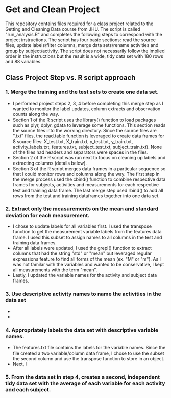 # Get and Clean Project
This repository contains files required for a class project related to the Getting and Cleaning Data course from JHU. The script is called "run_analysis.R" and completes the following steps to correspond with the project instructions.  The script has four basic sections: read the source files, update labels/filter columns, merge data sets/rename activities and group by subject/activity.  The script does not necessarily follow the implied order in the instructions but the result is a wide, tidy data set with 180 rows and 88 variables.

## Class Project Step vs. R script approach
### 1. Merge the training and the test sets to create one data set.
* I performed project steps 2, 3, 4 before completing this merge step as I wanted to monitor the label updates, column extracts and observation counts along the way. 
* Section 1 of the R script uses the library() function to load packages such as plyr, dplyr, gdata to leverage some functions. This section reads the source files into the working directory. Since the source files are ".txt" files, the read.table function is leveraged to create data frames for 8 source files: X_test.txt, X_train.txt, y_test.txt, y_train.txt, activity_labels.txt, features.txt, subject_test.txt, subject_train.txt). None of the files had headers and separators were spaces in the files.
* Section 2 of the R script was run next to focus on cleaning up labels and extracting columns (details below).
* Section 3 of the R script merges data frames in a particular sequence so that I could monitor rows and columns along the way. The first step in the merge process used the cbind() function to combine respective data frames for subjects, activities and measurements for each respective test and training data frame. The last merge step used rbind() to add all rows from the test and training dataframes together into one data set.
  
### 2. Extract only the measurements on the mean and standard deviation for each measurement. 
* I chose to update labels for all variables first. I used the transpose function to get the measurement variable labels from the features data frame. I used this subset to assign names to all columns in the test and training data frames.
* After all labels were updated, I used the grepl() function to extract columns that had the string "std" or "mean" but leveraged regular expressions feature to find all forms of the mean (ex. "M" or "m"). As I was not familar with the variables and wanted to be conservative, I kept all measurements with the term "mean".
* Lastly, I updated the variable names for the activity and subject data frames.

### 3. Use descriptive activity names to name the activities in the data set
*  
* 

### 4. Appropriately labels the data set with descriptive variable names. 
* The features.txt file contains the labels for the variable names. Since the file created a two variable/column data frame, I chose to use the subset the second column and use the transpose function to store in an object. 
* Next, I 
### 5. From the data set in step 4, creates a second, independent tidy data set with the average of each variable for each activity and each subject.
